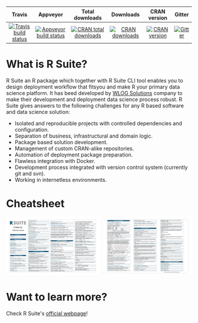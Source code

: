 |       Travis       |      Appveyor      |  Total downloads   |      Downloads     |     CRAN version   |      Gitter        |
| :----------------: | :----------------: | :----------------: | :----------------: | :----------------: | :----------------: |
| [![Travis build status](https://travis-ci.com/WLOGSolutions/RSuite.svg?branch=master)](https://travis-ci.com/WLOGSolutions/RSuite) | [![Appveyor build status](https://ci.appveyor.com/api/projects/status/ij0r41fsgsfuuwe2?svg=true)](https://ci.appveyor.com/project/szymanskir/rsuite)| [![CRAN total downloads](http://cranlogs.r-pkg.org/badges/grand-total/RSuite)](http://cranlogs.r-pkg.org/badges/grand-total/RSuite)| [![CRAN downloads](https://cranlogs.r-pkg.org/badges/RSuite)](https://cranlogs.r-pkg.org/badges/RSuite)| [![CRAN version](http://www.r-pkg.org/badges/version/RSuite)](http://www.r-pkg.org/badges/version/RSuite)| [![Gitter](https://badges.gitter.im/WLOGSolutions/RSuite.svg)](https://gitter.im/WLOGSolutions/RSuite?utm_source=badge&utm_medium=badge&utm_campaign=pr-badge)|

# What is R Suite?
R Suite an R package which together with R Suite CLI tool enables you to design deployment workflow that fitsyou and make R your primary data science platform. It has beed developed by [WLOG Solutions](http://wlogsolutions.com) company to make their development and deployment data science process robust. R Suite gives answers to the following challenges for any R based software and data science solution:

* Isolated and reproducible projects with controlled dependencies and configuration.
* Separation of business, infrastructural and domain logic.
* Package based solution development.
* Management of custom CRAN-alike repositories.
* Automation of deployment package preparation.
* Flawless integration with Docker.
* Development process integrated with version control system (currently git and svn).
* Working in internetless environments.

# Cheatsheet

<a href=https://github.com/WLOGSolutions/RSuite/blob/master/docs/media/cheatsheet/rsuite_cheatsheet.pdf><img src="https://github.com/WLOGSolutions/RSuite/blob/master/docs/media/cheatsheet/rsuite_cheatsheet.png"/></a>


# Want to learn more?

Check R Suite's [official webpage](http://rsuite.io)!
